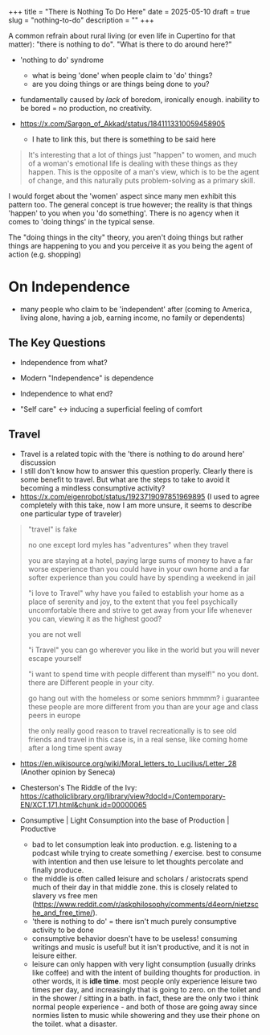 +++
title = "There is Nothing To Do Here"
date = 2025-05-10
draft = true
slug = "nothing-to-do"
description = ""
+++

A common refrain about rural living (or even life in Cupertino for that matter): "there is nothing to do". "What is there to do around here?"

- 'nothing to do' syndrome
  - what is being 'done' when people claim to 'do' things?
  - are you doing things or are things being done to you?

- fundamentally caused by *lack* of boredom, ironically enough. inability to be bored = no production, no creativity.
- https://x.com/Sargon_of_Akkad/status/1841113310059458905
  - I hate to link this, but there is something to be said here

> It's interesting that a lot of things just "happen" to women, and much of a woman's emotional life is dealing with these things as they happen. This is the opposite of a man's view, which is to be the agent of change, and this naturally puts problem-solving as a primary skill.

I would forget about the 'women' aspect since many men exhibit this pattern too. The general concept is true however; the reality is that things 'happen' to you when you 'do something'. There is no agency when it comes to 'doing things' in the typical sense.

The "doing things in the city" theory, you aren't doing things but rather things are happening to you and you perceive it as you being the agent of action (e.g. shopping)

# On Independence

- many people who claim to be 'independent' after (coming to America, living alone, having a job, earning income, no family or dependents)

## The Key Questions

- Independence from what?
- Modern "Independence" is dependence
- Independence to what end?

- "Self care" <-> inducing a superficial feeling of comfort

## Travel

- Travel is a related topic with the 'there is nothing to do around here' discussion
- I still don't know how to answer this question properly. Clearly there is some benefit to travel. But what are the steps to take to avoid it becoming a mindless consumptive activity?
- https://x.com/eigenrobot/status/1923719097851969895 (I used to agree completely with this take, now I am more unsure, it seems to describe one particular type of traveler)

> "travel" is fake
>
> no one except lord myles has "adventures" when they travel
>
> you are staying at a hotel, paying large sums of money to have a far worse experience than you could have in your own home and a far softer experience than you could have by spending a weekend in jail
>
> "i love to Travel" why have you failed to establish your home as a place of serenity and joy, to the extent that you feel psychically uncomfortable there and strive to get away from your life whenever you can, viewing it as the highest good?
>
> you are not well
>
> "i Travel" you can go wherever you like in the world but you will never escape yourself
>
> "i want to spend time with people different than myself!" no you dont. there are Different people in your city.
>
> go hang out with the homeless or some seniors hmmmm? i guarantee these people are more different from you than are your age and class peers in europe
>
> the only really good reason to travel recreationally is to see old friends and travel in this case is, in a real sense, like coming home after a long time spent away

- https://en.wikisource.org/wiki/Moral_letters_to_Lucilius/Letter_28 (Another opinion by Seneca)
- Chesterson's The Riddle of the Ivy: https://catholiclibrary.org/library/view?docId=/Contemporary-EN/XCT.171.html&chunk.id=00000065

- Consumptive | Light Consumption into the base of Production | Productive
  - bad to let consumption leak into production. e.g. listening to a podcast while trying to create something / exercise. best to consume with intention and then use leisure to let thoughts percolate and finally produce.
  - the middle is often called leisure and scholars / aristocrats spend much of their day in that middle zone. this is closely related to slavery vs free men (https://www.reddit.com/r/askphilosophy/comments/d4eorn/nietzsche_and_free_time/).
  - 'there is nothing to do' = there isn't much purely consumptive activity to be done
  - consumptive behavior doesn't have to be useless! consuming writings and music is useful! but it isn't productive, and it is not in leisure either.
  - leisure can only happen with very light consumption (usually drinks like coffee) and with the intent of building thoughts for production. in other words, it is **idle time**. most people only experience leisure two times per day, and increasingly that is going to zero. on the toilet and in the shower / sitting in a bath. in fact, these are the only two i think normal people experience - and both of those are going away since normies listen to music while showering and they use their phone on the toilet. what a disaster.
